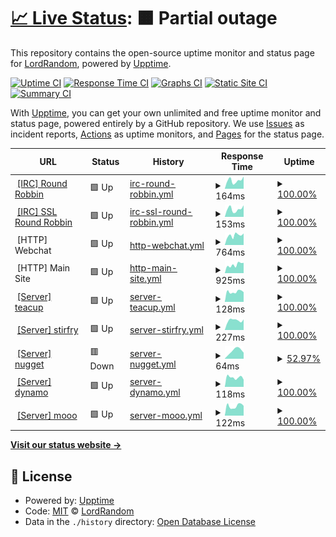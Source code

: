 # [📈 Live Status](https://status.digitalirc.org): <!--live status--> **🟧 Partial outage**

This repository contains the open-source uptime monitor and status page for [LordRandom](https://status.digitalirc.org), powered by [Upptime](https://github.com/upptime/upptime).

[![Uptime CI](https://github.com/LordRandom/digitalirc-status/workflows/Uptime%20CI/badge.svg)](https://github.com/LordRandom/digitalirc-status/actions?query=workflow%3A%22Uptime+CI%22)
[![Response Time CI](https://github.com/LordRandom/digitalirc-status/workflows/Response%20Time%20CI/badge.svg)](https://github.com/LordRandom/digitalirc-status/actions?query=workflow%3A%22Response+Time+CI%22)
[![Graphs CI](https://github.com/LordRandom/digitalirc-status/workflows/Graphs%20CI/badge.svg)](https://github.com/LordRandom/digitalirc-status/actions?query=workflow%3A%22Graphs+CI%22)
[![Static Site CI](https://github.com/LordRandom/digitalirc-status/workflows/Static%20Site%20CI/badge.svg)](https://github.com/LordRandom/digitalirc-status/actions?query=workflow%3A%22Static+Site+CI%22)
[![Summary CI](https://github.com/LordRandom/digitalirc-status/workflows/Summary%20CI/badge.svg)](https://github.com/LordRandom/digitalirc-status/actions?query=workflow%3A%22Summary+CI%22)

With [Upptime](https://upptime.js.org), you can get your own unlimited and free uptime monitor and status page, powered entirely by a GitHub repository. We use [Issues](https://github.com/LordRandom/digitalirc-status/issues) as incident reports, [Actions](https://github.com/LordRandom/digitalirc-status/actions) as uptime monitors, and [Pages](https://status.digitalirc.org) for the status page.

<!--start: status pages-->
<!-- This summary is generated by Upptime (https://github.com/upptime/upptime) -->
<!-- Do not edit this manually, your changes will be overwritten -->
<!-- prettier-ignore -->
| URL | Status | History | Response Time | Uptime |
| --- | ------ | ------- | ------------- | ------ |
| <img alt="" src="https://favicons.githubusercontent.com/null" height="13"> [[IRC] Round Robbin](irc.digitalirc.org) | 🟩 Up | [irc-round-robbin.yml](https://github.com/LordRandom/digitalirc-status/commits/HEAD/history/irc-round-robbin.yml) | <details><summary><img alt="Response time graph" src="./graphs/irc-round-robbin/response-time-week.png" height="20"> 164ms</summary><br><a href="https://status.digitalirc.org/history/irc-round-robbin"><img alt="Response time 151" src="https://img.shields.io/endpoint?url=https%3A%2F%2Fraw.githubusercontent.com%2FLordRandom%2Fdigitalirc-status%2FHEAD%2Fapi%2Firc-round-robbin%2Fresponse-time.json"></a><br><a href="https://status.digitalirc.org/history/irc-round-robbin"><img alt="24-hour response time 242" src="https://img.shields.io/endpoint?url=https%3A%2F%2Fraw.githubusercontent.com%2FLordRandom%2Fdigitalirc-status%2FHEAD%2Fapi%2Firc-round-robbin%2Fresponse-time-day.json"></a><br><a href="https://status.digitalirc.org/history/irc-round-robbin"><img alt="7-day response time 164" src="https://img.shields.io/endpoint?url=https%3A%2F%2Fraw.githubusercontent.com%2FLordRandom%2Fdigitalirc-status%2FHEAD%2Fapi%2Firc-round-robbin%2Fresponse-time-week.json"></a><br><a href="https://status.digitalirc.org/history/irc-round-robbin"><img alt="30-day response time 158" src="https://img.shields.io/endpoint?url=https%3A%2F%2Fraw.githubusercontent.com%2FLordRandom%2Fdigitalirc-status%2FHEAD%2Fapi%2Firc-round-robbin%2Fresponse-time-month.json"></a><br><a href="https://status.digitalirc.org/history/irc-round-robbin"><img alt="1-year response time 151" src="https://img.shields.io/endpoint?url=https%3A%2F%2Fraw.githubusercontent.com%2FLordRandom%2Fdigitalirc-status%2FHEAD%2Fapi%2Firc-round-robbin%2Fresponse-time-year.json"></a></details> | <details><summary><a href="https://status.digitalirc.org/history/irc-round-robbin">100.00%</a></summary><a href="https://status.digitalirc.org/history/irc-round-robbin"><img alt="All-time uptime 100.00%" src="https://img.shields.io/endpoint?url=https%3A%2F%2Fraw.githubusercontent.com%2FLordRandom%2Fdigitalirc-status%2FHEAD%2Fapi%2Firc-round-robbin%2Fuptime.json"></a><br><a href="https://status.digitalirc.org/history/irc-round-robbin"><img alt="24-hour uptime 100.00%" src="https://img.shields.io/endpoint?url=https%3A%2F%2Fraw.githubusercontent.com%2FLordRandom%2Fdigitalirc-status%2FHEAD%2Fapi%2Firc-round-robbin%2Fuptime-day.json"></a><br><a href="https://status.digitalirc.org/history/irc-round-robbin"><img alt="7-day uptime 100.00%" src="https://img.shields.io/endpoint?url=https%3A%2F%2Fraw.githubusercontent.com%2FLordRandom%2Fdigitalirc-status%2FHEAD%2Fapi%2Firc-round-robbin%2Fuptime-week.json"></a><br><a href="https://status.digitalirc.org/history/irc-round-robbin"><img alt="30-day uptime 100.00%" src="https://img.shields.io/endpoint?url=https%3A%2F%2Fraw.githubusercontent.com%2FLordRandom%2Fdigitalirc-status%2FHEAD%2Fapi%2Firc-round-robbin%2Fuptime-month.json"></a><br><a href="https://status.digitalirc.org/history/irc-round-robbin"><img alt="1-year uptime 100.00%" src="https://img.shields.io/endpoint?url=https%3A%2F%2Fraw.githubusercontent.com%2FLordRandom%2Fdigitalirc-status%2FHEAD%2Fapi%2Firc-round-robbin%2Fuptime-year.json"></a></details>
| <img alt="" src="https://favicons.githubusercontent.com/null" height="13"> [[IRC] SSL Round Robbin](irc.digitalirc.org) | 🟩 Up | [irc-ssl-round-robbin.yml](https://github.com/LordRandom/digitalirc-status/commits/HEAD/history/irc-ssl-round-robbin.yml) | <details><summary><img alt="Response time graph" src="./graphs/irc-ssl-round-robbin/response-time-week.png" height="20"> 153ms</summary><br><a href="https://status.digitalirc.org/history/irc-ssl-round-robbin"><img alt="Response time 130" src="https://img.shields.io/endpoint?url=https%3A%2F%2Fraw.githubusercontent.com%2FLordRandom%2Fdigitalirc-status%2FHEAD%2Fapi%2Firc-ssl-round-robbin%2Fresponse-time.json"></a><br><a href="https://status.digitalirc.org/history/irc-ssl-round-robbin"><img alt="24-hour response time 228" src="https://img.shields.io/endpoint?url=https%3A%2F%2Fraw.githubusercontent.com%2FLordRandom%2Fdigitalirc-status%2FHEAD%2Fapi%2Firc-ssl-round-robbin%2Fresponse-time-day.json"></a><br><a href="https://status.digitalirc.org/history/irc-ssl-round-robbin"><img alt="7-day response time 153" src="https://img.shields.io/endpoint?url=https%3A%2F%2Fraw.githubusercontent.com%2FLordRandom%2Fdigitalirc-status%2FHEAD%2Fapi%2Firc-ssl-round-robbin%2Fresponse-time-week.json"></a><br><a href="https://status.digitalirc.org/history/irc-ssl-round-robbin"><img alt="30-day response time 139" src="https://img.shields.io/endpoint?url=https%3A%2F%2Fraw.githubusercontent.com%2FLordRandom%2Fdigitalirc-status%2FHEAD%2Fapi%2Firc-ssl-round-robbin%2Fresponse-time-month.json"></a><br><a href="https://status.digitalirc.org/history/irc-ssl-round-robbin"><img alt="1-year response time 129" src="https://img.shields.io/endpoint?url=https%3A%2F%2Fraw.githubusercontent.com%2FLordRandom%2Fdigitalirc-status%2FHEAD%2Fapi%2Firc-ssl-round-robbin%2Fresponse-time-year.json"></a></details> | <details><summary><a href="https://status.digitalirc.org/history/irc-ssl-round-robbin">100.00%</a></summary><a href="https://status.digitalirc.org/history/irc-ssl-round-robbin"><img alt="All-time uptime 100.00%" src="https://img.shields.io/endpoint?url=https%3A%2F%2Fraw.githubusercontent.com%2FLordRandom%2Fdigitalirc-status%2FHEAD%2Fapi%2Firc-ssl-round-robbin%2Fuptime.json"></a><br><a href="https://status.digitalirc.org/history/irc-ssl-round-robbin"><img alt="24-hour uptime 100.00%" src="https://img.shields.io/endpoint?url=https%3A%2F%2Fraw.githubusercontent.com%2FLordRandom%2Fdigitalirc-status%2FHEAD%2Fapi%2Firc-ssl-round-robbin%2Fuptime-day.json"></a><br><a href="https://status.digitalirc.org/history/irc-ssl-round-robbin"><img alt="7-day uptime 100.00%" src="https://img.shields.io/endpoint?url=https%3A%2F%2Fraw.githubusercontent.com%2FLordRandom%2Fdigitalirc-status%2FHEAD%2Fapi%2Firc-ssl-round-robbin%2Fuptime-week.json"></a><br><a href="https://status.digitalirc.org/history/irc-ssl-round-robbin"><img alt="30-day uptime 100.00%" src="https://img.shields.io/endpoint?url=https%3A%2F%2Fraw.githubusercontent.com%2FLordRandom%2Fdigitalirc-status%2FHEAD%2Fapi%2Firc-ssl-round-robbin%2Fuptime-month.json"></a><br><a href="https://status.digitalirc.org/history/irc-ssl-round-robbin"><img alt="1-year uptime 100.00%" src="https://img.shields.io/endpoint?url=https%3A%2F%2Fraw.githubusercontent.com%2FLordRandom%2Fdigitalirc-status%2FHEAD%2Fapi%2Firc-ssl-round-robbin%2Fuptime-year.json"></a></details>
| <img alt="" src="https://favicons.githubusercontent.com/webchat.digitalirc.org" height="13"> [HTTP] Webchat | 🟩 Up | [http-webchat.yml](https://github.com/LordRandom/digitalirc-status/commits/HEAD/history/http-webchat.yml) | <details><summary><img alt="Response time graph" src="./graphs/http-webchat/response-time-week.png" height="20"> 764ms</summary><br><a href="https://status.digitalirc.org/history/http-webchat"><img alt="Response time 626" src="https://img.shields.io/endpoint?url=https%3A%2F%2Fraw.githubusercontent.com%2FLordRandom%2Fdigitalirc-status%2FHEAD%2Fapi%2Fhttp-webchat%2Fresponse-time.json"></a><br><a href="https://status.digitalirc.org/history/http-webchat"><img alt="24-hour response time 909" src="https://img.shields.io/endpoint?url=https%3A%2F%2Fraw.githubusercontent.com%2FLordRandom%2Fdigitalirc-status%2FHEAD%2Fapi%2Fhttp-webchat%2Fresponse-time-day.json"></a><br><a href="https://status.digitalirc.org/history/http-webchat"><img alt="7-day response time 764" src="https://img.shields.io/endpoint?url=https%3A%2F%2Fraw.githubusercontent.com%2FLordRandom%2Fdigitalirc-status%2FHEAD%2Fapi%2Fhttp-webchat%2Fresponse-time-week.json"></a><br><a href="https://status.digitalirc.org/history/http-webchat"><img alt="30-day response time 578" src="https://img.shields.io/endpoint?url=https%3A%2F%2Fraw.githubusercontent.com%2FLordRandom%2Fdigitalirc-status%2FHEAD%2Fapi%2Fhttp-webchat%2Fresponse-time-month.json"></a><br><a href="https://status.digitalirc.org/history/http-webchat"><img alt="1-year response time 630" src="https://img.shields.io/endpoint?url=https%3A%2F%2Fraw.githubusercontent.com%2FLordRandom%2Fdigitalirc-status%2FHEAD%2Fapi%2Fhttp-webchat%2Fresponse-time-year.json"></a></details> | <details><summary><a href="https://status.digitalirc.org/history/http-webchat">100.00%</a></summary><a href="https://status.digitalirc.org/history/http-webchat"><img alt="All-time uptime 99.96%" src="https://img.shields.io/endpoint?url=https%3A%2F%2Fraw.githubusercontent.com%2FLordRandom%2Fdigitalirc-status%2FHEAD%2Fapi%2Fhttp-webchat%2Fuptime.json"></a><br><a href="https://status.digitalirc.org/history/http-webchat"><img alt="24-hour uptime 100.00%" src="https://img.shields.io/endpoint?url=https%3A%2F%2Fraw.githubusercontent.com%2FLordRandom%2Fdigitalirc-status%2FHEAD%2Fapi%2Fhttp-webchat%2Fuptime-day.json"></a><br><a href="https://status.digitalirc.org/history/http-webchat"><img alt="7-day uptime 100.00%" src="https://img.shields.io/endpoint?url=https%3A%2F%2Fraw.githubusercontent.com%2FLordRandom%2Fdigitalirc-status%2FHEAD%2Fapi%2Fhttp-webchat%2Fuptime-week.json"></a><br><a href="https://status.digitalirc.org/history/http-webchat"><img alt="30-day uptime 99.78%" src="https://img.shields.io/endpoint?url=https%3A%2F%2Fraw.githubusercontent.com%2FLordRandom%2Fdigitalirc-status%2FHEAD%2Fapi%2Fhttp-webchat%2Fuptime-month.json"></a><br><a href="https://status.digitalirc.org/history/http-webchat"><img alt="1-year uptime 99.97%" src="https://img.shields.io/endpoint?url=https%3A%2F%2Fraw.githubusercontent.com%2FLordRandom%2Fdigitalirc-status%2FHEAD%2Fapi%2Fhttp-webchat%2Fuptime-year.json"></a></details>
| <img alt="" src="https://favicons.githubusercontent.com/digitalirc.org" height="13"> [HTTP] Main Site | 🟩 Up | [http-main-site.yml](https://github.com/LordRandom/digitalirc-status/commits/HEAD/history/http-main-site.yml) | <details><summary><img alt="Response time graph" src="./graphs/http-main-site/response-time-week.png" height="20"> 925ms</summary><br><a href="https://status.digitalirc.org/history/http-main-site"><img alt="Response time 1539" src="https://img.shields.io/endpoint?url=https%3A%2F%2Fraw.githubusercontent.com%2FLordRandom%2Fdigitalirc-status%2FHEAD%2Fapi%2Fhttp-main-site%2Fresponse-time.json"></a><br><a href="https://status.digitalirc.org/history/http-main-site"><img alt="24-hour response time 1133" src="https://img.shields.io/endpoint?url=https%3A%2F%2Fraw.githubusercontent.com%2FLordRandom%2Fdigitalirc-status%2FHEAD%2Fapi%2Fhttp-main-site%2Fresponse-time-day.json"></a><br><a href="https://status.digitalirc.org/history/http-main-site"><img alt="7-day response time 925" src="https://img.shields.io/endpoint?url=https%3A%2F%2Fraw.githubusercontent.com%2FLordRandom%2Fdigitalirc-status%2FHEAD%2Fapi%2Fhttp-main-site%2Fresponse-time-week.json"></a><br><a href="https://status.digitalirc.org/history/http-main-site"><img alt="30-day response time 850" src="https://img.shields.io/endpoint?url=https%3A%2F%2Fraw.githubusercontent.com%2FLordRandom%2Fdigitalirc-status%2FHEAD%2Fapi%2Fhttp-main-site%2Fresponse-time-month.json"></a><br><a href="https://status.digitalirc.org/history/http-main-site"><img alt="1-year response time 1562" src="https://img.shields.io/endpoint?url=https%3A%2F%2Fraw.githubusercontent.com%2FLordRandom%2Fdigitalirc-status%2FHEAD%2Fapi%2Fhttp-main-site%2Fresponse-time-year.json"></a></details> | <details><summary><a href="https://status.digitalirc.org/history/http-main-site">100.00%</a></summary><a href="https://status.digitalirc.org/history/http-main-site"><img alt="All-time uptime 99.89%" src="https://img.shields.io/endpoint?url=https%3A%2F%2Fraw.githubusercontent.com%2FLordRandom%2Fdigitalirc-status%2FHEAD%2Fapi%2Fhttp-main-site%2Fuptime.json"></a><br><a href="https://status.digitalirc.org/history/http-main-site"><img alt="24-hour uptime 100.00%" src="https://img.shields.io/endpoint?url=https%3A%2F%2Fraw.githubusercontent.com%2FLordRandom%2Fdigitalirc-status%2FHEAD%2Fapi%2Fhttp-main-site%2Fuptime-day.json"></a><br><a href="https://status.digitalirc.org/history/http-main-site"><img alt="7-day uptime 100.00%" src="https://img.shields.io/endpoint?url=https%3A%2F%2Fraw.githubusercontent.com%2FLordRandom%2Fdigitalirc-status%2FHEAD%2Fapi%2Fhttp-main-site%2Fuptime-week.json"></a><br><a href="https://status.digitalirc.org/history/http-main-site"><img alt="30-day uptime 99.78%" src="https://img.shields.io/endpoint?url=https%3A%2F%2Fraw.githubusercontent.com%2FLordRandom%2Fdigitalirc-status%2FHEAD%2Fapi%2Fhttp-main-site%2Fuptime-month.json"></a><br><a href="https://status.digitalirc.org/history/http-main-site"><img alt="1-year uptime 99.89%" src="https://img.shields.io/endpoint?url=https%3A%2F%2Fraw.githubusercontent.com%2FLordRandom%2Fdigitalirc-status%2FHEAD%2Fapi%2Fhttp-main-site%2Fuptime-year.json"></a></details>
| <img alt="" src="https://favicons.githubusercontent.com/null" height="13"> [[Server] teacup](teacup.digitalirc.org) | 🟩 Up | [server-teacup.yml](https://github.com/LordRandom/digitalirc-status/commits/HEAD/history/server-teacup.yml) | <details><summary><img alt="Response time graph" src="./graphs/server-teacup/response-time-week.png" height="20"> 128ms</summary><br><a href="https://status.digitalirc.org/history/server-teacup"><img alt="Response time 139" src="https://img.shields.io/endpoint?url=https%3A%2F%2Fraw.githubusercontent.com%2FLordRandom%2Fdigitalirc-status%2FHEAD%2Fapi%2Fserver-teacup%2Fresponse-time.json"></a><br><a href="https://status.digitalirc.org/history/server-teacup"><img alt="24-hour response time 122" src="https://img.shields.io/endpoint?url=https%3A%2F%2Fraw.githubusercontent.com%2FLordRandom%2Fdigitalirc-status%2FHEAD%2Fapi%2Fserver-teacup%2Fresponse-time-day.json"></a><br><a href="https://status.digitalirc.org/history/server-teacup"><img alt="7-day response time 128" src="https://img.shields.io/endpoint?url=https%3A%2F%2Fraw.githubusercontent.com%2FLordRandom%2Fdigitalirc-status%2FHEAD%2Fapi%2Fserver-teacup%2Fresponse-time-week.json"></a><br><a href="https://status.digitalirc.org/history/server-teacup"><img alt="30-day response time 122" src="https://img.shields.io/endpoint?url=https%3A%2F%2Fraw.githubusercontent.com%2FLordRandom%2Fdigitalirc-status%2FHEAD%2Fapi%2Fserver-teacup%2Fresponse-time-month.json"></a><br><a href="https://status.digitalirc.org/history/server-teacup"><img alt="1-year response time 139" src="https://img.shields.io/endpoint?url=https%3A%2F%2Fraw.githubusercontent.com%2FLordRandom%2Fdigitalirc-status%2FHEAD%2Fapi%2Fserver-teacup%2Fresponse-time-year.json"></a></details> | <details><summary><a href="https://status.digitalirc.org/history/server-teacup">100.00%</a></summary><a href="https://status.digitalirc.org/history/server-teacup"><img alt="All-time uptime 100.00%" src="https://img.shields.io/endpoint?url=https%3A%2F%2Fraw.githubusercontent.com%2FLordRandom%2Fdigitalirc-status%2FHEAD%2Fapi%2Fserver-teacup%2Fuptime.json"></a><br><a href="https://status.digitalirc.org/history/server-teacup"><img alt="24-hour uptime 100.00%" src="https://img.shields.io/endpoint?url=https%3A%2F%2Fraw.githubusercontent.com%2FLordRandom%2Fdigitalirc-status%2FHEAD%2Fapi%2Fserver-teacup%2Fuptime-day.json"></a><br><a href="https://status.digitalirc.org/history/server-teacup"><img alt="7-day uptime 100.00%" src="https://img.shields.io/endpoint?url=https%3A%2F%2Fraw.githubusercontent.com%2FLordRandom%2Fdigitalirc-status%2FHEAD%2Fapi%2Fserver-teacup%2Fuptime-week.json"></a><br><a href="https://status.digitalirc.org/history/server-teacup"><img alt="30-day uptime 100.00%" src="https://img.shields.io/endpoint?url=https%3A%2F%2Fraw.githubusercontent.com%2FLordRandom%2Fdigitalirc-status%2FHEAD%2Fapi%2Fserver-teacup%2Fuptime-month.json"></a><br><a href="https://status.digitalirc.org/history/server-teacup"><img alt="1-year uptime 100.00%" src="https://img.shields.io/endpoint?url=https%3A%2F%2Fraw.githubusercontent.com%2FLordRandom%2Fdigitalirc-status%2FHEAD%2Fapi%2Fserver-teacup%2Fuptime-year.json"></a></details>
| <img alt="" src="https://favicons.githubusercontent.com/null" height="13"> [[Server] stirfry](stirfry.digitalirc.org) | 🟩 Up | [server-stirfry.yml](https://github.com/LordRandom/digitalirc-status/commits/HEAD/history/server-stirfry.yml) | <details><summary><img alt="Response time graph" src="./graphs/server-stirfry/response-time-week.png" height="20"> 227ms</summary><br><a href="https://status.digitalirc.org/history/server-stirfry"><img alt="Response time 214" src="https://img.shields.io/endpoint?url=https%3A%2F%2Fraw.githubusercontent.com%2FLordRandom%2Fdigitalirc-status%2FHEAD%2Fapi%2Fserver-stirfry%2Fresponse-time.json"></a><br><a href="https://status.digitalirc.org/history/server-stirfry"><img alt="24-hour response time 250" src="https://img.shields.io/endpoint?url=https%3A%2F%2Fraw.githubusercontent.com%2FLordRandom%2Fdigitalirc-status%2FHEAD%2Fapi%2Fserver-stirfry%2Fresponse-time-day.json"></a><br><a href="https://status.digitalirc.org/history/server-stirfry"><img alt="7-day response time 227" src="https://img.shields.io/endpoint?url=https%3A%2F%2Fraw.githubusercontent.com%2FLordRandom%2Fdigitalirc-status%2FHEAD%2Fapi%2Fserver-stirfry%2Fresponse-time-week.json"></a><br><a href="https://status.digitalirc.org/history/server-stirfry"><img alt="30-day response time 225" src="https://img.shields.io/endpoint?url=https%3A%2F%2Fraw.githubusercontent.com%2FLordRandom%2Fdigitalirc-status%2FHEAD%2Fapi%2Fserver-stirfry%2Fresponse-time-month.json"></a><br><a href="https://status.digitalirc.org/history/server-stirfry"><img alt="1-year response time 214" src="https://img.shields.io/endpoint?url=https%3A%2F%2Fraw.githubusercontent.com%2FLordRandom%2Fdigitalirc-status%2FHEAD%2Fapi%2Fserver-stirfry%2Fresponse-time-year.json"></a></details> | <details><summary><a href="https://status.digitalirc.org/history/server-stirfry">100.00%</a></summary><a href="https://status.digitalirc.org/history/server-stirfry"><img alt="All-time uptime 100.00%" src="https://img.shields.io/endpoint?url=https%3A%2F%2Fraw.githubusercontent.com%2FLordRandom%2Fdigitalirc-status%2FHEAD%2Fapi%2Fserver-stirfry%2Fuptime.json"></a><br><a href="https://status.digitalirc.org/history/server-stirfry"><img alt="24-hour uptime 100.00%" src="https://img.shields.io/endpoint?url=https%3A%2F%2Fraw.githubusercontent.com%2FLordRandom%2Fdigitalirc-status%2FHEAD%2Fapi%2Fserver-stirfry%2Fuptime-day.json"></a><br><a href="https://status.digitalirc.org/history/server-stirfry"><img alt="7-day uptime 100.00%" src="https://img.shields.io/endpoint?url=https%3A%2F%2Fraw.githubusercontent.com%2FLordRandom%2Fdigitalirc-status%2FHEAD%2Fapi%2Fserver-stirfry%2Fuptime-week.json"></a><br><a href="https://status.digitalirc.org/history/server-stirfry"><img alt="30-day uptime 100.00%" src="https://img.shields.io/endpoint?url=https%3A%2F%2Fraw.githubusercontent.com%2FLordRandom%2Fdigitalirc-status%2FHEAD%2Fapi%2Fserver-stirfry%2Fuptime-month.json"></a><br><a href="https://status.digitalirc.org/history/server-stirfry"><img alt="1-year uptime 100.00%" src="https://img.shields.io/endpoint?url=https%3A%2F%2Fraw.githubusercontent.com%2FLordRandom%2Fdigitalirc-status%2FHEAD%2Fapi%2Fserver-stirfry%2Fuptime-year.json"></a></details>
| <img alt="" src="https://favicons.githubusercontent.com/null" height="13"> [[Server] nugget](nugget.digitalirc.org) | 🟥 Down | [server-nugget.yml](https://github.com/LordRandom/digitalirc-status/commits/HEAD/history/server-nugget.yml) | <details><summary><img alt="Response time graph" src="./graphs/server-nugget/response-time-week.png" height="20"> 64ms</summary><br><a href="https://status.digitalirc.org/history/server-nugget"><img alt="Response time 70" src="https://img.shields.io/endpoint?url=https%3A%2F%2Fraw.githubusercontent.com%2FLordRandom%2Fdigitalirc-status%2FHEAD%2Fapi%2Fserver-nugget%2Fresponse-time.json"></a><br><a href="https://status.digitalirc.org/history/server-nugget"><img alt="24-hour response time 0" src="https://img.shields.io/endpoint?url=https%3A%2F%2Fraw.githubusercontent.com%2FLordRandom%2Fdigitalirc-status%2FHEAD%2Fapi%2Fserver-nugget%2Fresponse-time-day.json"></a><br><a href="https://status.digitalirc.org/history/server-nugget"><img alt="7-day response time 64" src="https://img.shields.io/endpoint?url=https%3A%2F%2Fraw.githubusercontent.com%2FLordRandom%2Fdigitalirc-status%2FHEAD%2Fapi%2Fserver-nugget%2Fresponse-time-week.json"></a><br><a href="https://status.digitalirc.org/history/server-nugget"><img alt="30-day response time 52" src="https://img.shields.io/endpoint?url=https%3A%2F%2Fraw.githubusercontent.com%2FLordRandom%2Fdigitalirc-status%2FHEAD%2Fapi%2Fserver-nugget%2Fresponse-time-month.json"></a><br><a href="https://status.digitalirc.org/history/server-nugget"><img alt="1-year response time 69" src="https://img.shields.io/endpoint?url=https%3A%2F%2Fraw.githubusercontent.com%2FLordRandom%2Fdigitalirc-status%2FHEAD%2Fapi%2Fserver-nugget%2Fresponse-time-year.json"></a></details> | <details><summary><a href="https://status.digitalirc.org/history/server-nugget">52.97%</a></summary><a href="https://status.digitalirc.org/history/server-nugget"><img alt="All-time uptime 99.10%" src="https://img.shields.io/endpoint?url=https%3A%2F%2Fraw.githubusercontent.com%2FLordRandom%2Fdigitalirc-status%2FHEAD%2Fapi%2Fserver-nugget%2Fuptime.json"></a><br><a href="https://status.digitalirc.org/history/server-nugget"><img alt="24-hour uptime 0.00%" src="https://img.shields.io/endpoint?url=https%3A%2F%2Fraw.githubusercontent.com%2FLordRandom%2Fdigitalirc-status%2FHEAD%2Fapi%2Fserver-nugget%2Fuptime-day.json"></a><br><a href="https://status.digitalirc.org/history/server-nugget"><img alt="7-day uptime 52.97%" src="https://img.shields.io/endpoint?url=https%3A%2F%2Fraw.githubusercontent.com%2FLordRandom%2Fdigitalirc-status%2FHEAD%2Fapi%2Fserver-nugget%2Fuptime-week.json"></a><br><a href="https://status.digitalirc.org/history/server-nugget"><img alt="30-day uptime 89.18%" src="https://img.shields.io/endpoint?url=https%3A%2F%2Fraw.githubusercontent.com%2FLordRandom%2Fdigitalirc-status%2FHEAD%2Fapi%2Fserver-nugget%2Fuptime-month.json"></a><br><a href="https://status.digitalirc.org/history/server-nugget"><img alt="1-year uptime 99.09%" src="https://img.shields.io/endpoint?url=https%3A%2F%2Fraw.githubusercontent.com%2FLordRandom%2Fdigitalirc-status%2FHEAD%2Fapi%2Fserver-nugget%2Fuptime-year.json"></a></details>
| <img alt="" src="https://favicons.githubusercontent.com/null" height="13"> [[Server] dynamo](dynamo.digitalirc.org) | 🟩 Up | [server-dynamo.yml](https://github.com/LordRandom/digitalirc-status/commits/HEAD/history/server-dynamo.yml) | <details><summary><img alt="Response time graph" src="./graphs/server-dynamo/response-time-week.png" height="20"> 118ms</summary><br><a href="https://status.digitalirc.org/history/server-dynamo"><img alt="Response time 127" src="https://img.shields.io/endpoint?url=https%3A%2F%2Fraw.githubusercontent.com%2FLordRandom%2Fdigitalirc-status%2FHEAD%2Fapi%2Fserver-dynamo%2Fresponse-time.json"></a><br><a href="https://status.digitalirc.org/history/server-dynamo"><img alt="24-hour response time 90" src="https://img.shields.io/endpoint?url=https%3A%2F%2Fraw.githubusercontent.com%2FLordRandom%2Fdigitalirc-status%2FHEAD%2Fapi%2Fserver-dynamo%2Fresponse-time-day.json"></a><br><a href="https://status.digitalirc.org/history/server-dynamo"><img alt="7-day response time 118" src="https://img.shields.io/endpoint?url=https%3A%2F%2Fraw.githubusercontent.com%2FLordRandom%2Fdigitalirc-status%2FHEAD%2Fapi%2Fserver-dynamo%2Fresponse-time-week.json"></a><br><a href="https://status.digitalirc.org/history/server-dynamo"><img alt="30-day response time 115" src="https://img.shields.io/endpoint?url=https%3A%2F%2Fraw.githubusercontent.com%2FLordRandom%2Fdigitalirc-status%2FHEAD%2Fapi%2Fserver-dynamo%2Fresponse-time-month.json"></a><br><a href="https://status.digitalirc.org/history/server-dynamo"><img alt="1-year response time 127" src="https://img.shields.io/endpoint?url=https%3A%2F%2Fraw.githubusercontent.com%2FLordRandom%2Fdigitalirc-status%2FHEAD%2Fapi%2Fserver-dynamo%2Fresponse-time-year.json"></a></details> | <details><summary><a href="https://status.digitalirc.org/history/server-dynamo">100.00%</a></summary><a href="https://status.digitalirc.org/history/server-dynamo"><img alt="All-time uptime 100.00%" src="https://img.shields.io/endpoint?url=https%3A%2F%2Fraw.githubusercontent.com%2FLordRandom%2Fdigitalirc-status%2FHEAD%2Fapi%2Fserver-dynamo%2Fuptime.json"></a><br><a href="https://status.digitalirc.org/history/server-dynamo"><img alt="24-hour uptime 100.00%" src="https://img.shields.io/endpoint?url=https%3A%2F%2Fraw.githubusercontent.com%2FLordRandom%2Fdigitalirc-status%2FHEAD%2Fapi%2Fserver-dynamo%2Fuptime-day.json"></a><br><a href="https://status.digitalirc.org/history/server-dynamo"><img alt="7-day uptime 100.00%" src="https://img.shields.io/endpoint?url=https%3A%2F%2Fraw.githubusercontent.com%2FLordRandom%2Fdigitalirc-status%2FHEAD%2Fapi%2Fserver-dynamo%2Fuptime-week.json"></a><br><a href="https://status.digitalirc.org/history/server-dynamo"><img alt="30-day uptime 100.00%" src="https://img.shields.io/endpoint?url=https%3A%2F%2Fraw.githubusercontent.com%2FLordRandom%2Fdigitalirc-status%2FHEAD%2Fapi%2Fserver-dynamo%2Fuptime-month.json"></a><br><a href="https://status.digitalirc.org/history/server-dynamo"><img alt="1-year uptime 100.00%" src="https://img.shields.io/endpoint?url=https%3A%2F%2Fraw.githubusercontent.com%2FLordRandom%2Fdigitalirc-status%2FHEAD%2Fapi%2Fserver-dynamo%2Fuptime-year.json"></a></details>
| <img alt="" src="https://favicons.githubusercontent.com/null" height="13"> [[Server] mooo](mooo.digitalirc.org) | 🟩 Up | [server-mooo.yml](https://github.com/LordRandom/digitalirc-status/commits/HEAD/history/server-mooo.yml) | <details><summary><img alt="Response time graph" src="./graphs/server-mooo/response-time-week.png" height="20"> 122ms</summary><br><a href="https://status.digitalirc.org/history/server-mooo"><img alt="Response time 145" src="https://img.shields.io/endpoint?url=https%3A%2F%2Fraw.githubusercontent.com%2FLordRandom%2Fdigitalirc-status%2FHEAD%2Fapi%2Fserver-mooo%2Fresponse-time.json"></a><br><a href="https://status.digitalirc.org/history/server-mooo"><img alt="24-hour response time 123" src="https://img.shields.io/endpoint?url=https%3A%2F%2Fraw.githubusercontent.com%2FLordRandom%2Fdigitalirc-status%2FHEAD%2Fapi%2Fserver-mooo%2Fresponse-time-day.json"></a><br><a href="https://status.digitalirc.org/history/server-mooo"><img alt="7-day response time 122" src="https://img.shields.io/endpoint?url=https%3A%2F%2Fraw.githubusercontent.com%2FLordRandom%2Fdigitalirc-status%2FHEAD%2Fapi%2Fserver-mooo%2Fresponse-time-week.json"></a><br><a href="https://status.digitalirc.org/history/server-mooo"><img alt="30-day response time 128" src="https://img.shields.io/endpoint?url=https%3A%2F%2Fraw.githubusercontent.com%2FLordRandom%2Fdigitalirc-status%2FHEAD%2Fapi%2Fserver-mooo%2Fresponse-time-month.json"></a><br><a href="https://status.digitalirc.org/history/server-mooo"><img alt="1-year response time 145" src="https://img.shields.io/endpoint?url=https%3A%2F%2Fraw.githubusercontent.com%2FLordRandom%2Fdigitalirc-status%2FHEAD%2Fapi%2Fserver-mooo%2Fresponse-time-year.json"></a></details> | <details><summary><a href="https://status.digitalirc.org/history/server-mooo">100.00%</a></summary><a href="https://status.digitalirc.org/history/server-mooo"><img alt="All-time uptime 100.00%" src="https://img.shields.io/endpoint?url=https%3A%2F%2Fraw.githubusercontent.com%2FLordRandom%2Fdigitalirc-status%2FHEAD%2Fapi%2Fserver-mooo%2Fuptime.json"></a><br><a href="https://status.digitalirc.org/history/server-mooo"><img alt="24-hour uptime 100.00%" src="https://img.shields.io/endpoint?url=https%3A%2F%2Fraw.githubusercontent.com%2FLordRandom%2Fdigitalirc-status%2FHEAD%2Fapi%2Fserver-mooo%2Fuptime-day.json"></a><br><a href="https://status.digitalirc.org/history/server-mooo"><img alt="7-day uptime 100.00%" src="https://img.shields.io/endpoint?url=https%3A%2F%2Fraw.githubusercontent.com%2FLordRandom%2Fdigitalirc-status%2FHEAD%2Fapi%2Fserver-mooo%2Fuptime-week.json"></a><br><a href="https://status.digitalirc.org/history/server-mooo"><img alt="30-day uptime 100.00%" src="https://img.shields.io/endpoint?url=https%3A%2F%2Fraw.githubusercontent.com%2FLordRandom%2Fdigitalirc-status%2FHEAD%2Fapi%2Fserver-mooo%2Fuptime-month.json"></a><br><a href="https://status.digitalirc.org/history/server-mooo"><img alt="1-year uptime 100.00%" src="https://img.shields.io/endpoint?url=https%3A%2F%2Fraw.githubusercontent.com%2FLordRandom%2Fdigitalirc-status%2FHEAD%2Fapi%2Fserver-mooo%2Fuptime-year.json"></a></details>

<!--end: status pages-->

[**Visit our status website →**](https://status.digitalirc.org)

## 📄 License

- Powered by: [Upptime](https://github.com/upptime/upptime)
- Code: [MIT](./LICENSE) © [LordRandom](https://status.digitalirc.org)
- Data in the `./history` directory: [Open Database License](https://opendatacommons.org/licenses/odbl/1-0/)
